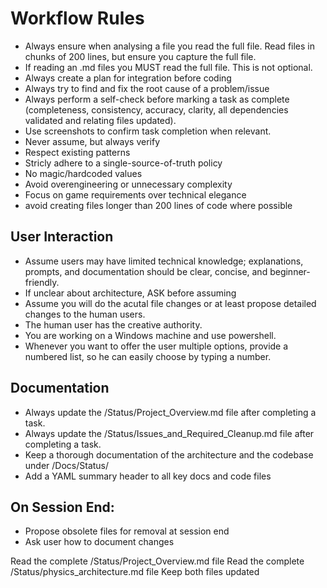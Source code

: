 # Workflow Rules

- Always ensure when analysing a file you read the full file. Read files in chunks of 200 lines, but ensure you capture the full file.
- If reading an .md files you MUST read the full file. This is not optional.
- Always create a plan for integration before coding
- Always try to find and fix the root cause of a problem/issue
- Always perform a self-check before marking a task as complete (completeness, consistency, accuracy, clarity, all dependencies validated and relating files updated).
- Use screenshots to confirm task completion when relevant.
- Never assume, but always verify
- Respect existing patterns
- Stricly adhere to a single-source-of-truth policy
- No magic/hardcoded values
- Avoid overengineering or unnecessary complexity
- Focus on game requirements over technical elegance
- avoid creating files longer than 200 lines of code where possible

## User Interaction
- Assume users may have limited technical knowledge; explanations, prompts, and documentation should be clear, concise, and beginner-friendly.
- If unclear about architecture, ASK before assuming
- Assume you will do the acutal file changes or at least propose detailed changes to the human users.
- The human user has the creative authority.
- You are working on a Windows machine and use powershell.
- Whenever you want to offer the user multiple options, provide a numbered list, so he can easily choose by typing a number.

## Documentation
- Always update the /Status/Project_Overview.md file after completing a task.
- Always update the /Status/Issues_and_Required_Cleanup.md file after completing a task.
- Keep a thorough documentation of the architecture and the codebase under /Docs/Status/
- Add a YAML summary header to all key docs and code files

## On Session End:
- Propose obsolete files for removal at session end
- Ask user how to document changes

Read the complete /Status/Project_Overview.md file
Read the complete /Status/physics_architecture.md file
Keep both files updated
